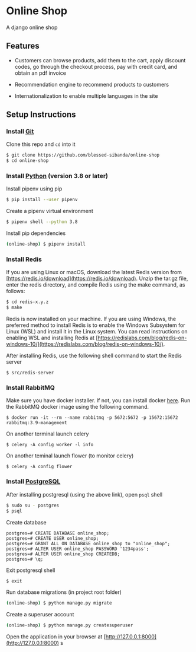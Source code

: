# Online Shop

A django online shop

## Features

- Customers can browse products, add them to the cart, apply discount codes, go through the checkout process, pay with credit card, and obtain an pdf invoice

- Recommendation engine to recommend products to customers

- Internationalization to enable multiple languages in the site

## Setup Instructions

### Install [Git](https://git-scm.com/downloads)

Clone this repo and `cd` into it

```bash
$ git clone https://github.com/blessed-sibanda/online-shop
$ cd online-shop
```

### Install [Python](https://python.org/downloads) (version 3.8 or later)

Install pipenv using pip

```bash
$ pip install --user pipenv
```

Create a pipenv virtual environment

```bash
$ pipenv shell --python 3.8
```

Install pip dependencies

```bash
(online-shop) $ pipenv install
```

### Install Redis
If you are using Linux or macOS, download the latest Redis version from [https://redis.io/download](https://redis.io/download). Unzip the tar.gz file, enter the redis directory, and compile Redis using the make command, as follows:

```bash
$ cd redis-x.y.z
$ make
```

Redis is now installed on your machine. If you are using Windows, the preferred
method to install Redis is to enable the Windows Subsystem for Linux (WSL) and install it in the Linux system. You can read instructions on enabling WSL and installing Redis at [https://redislabs.com/blog/redis-on-windows-10/](https://redislabs.com/blog/redis-on-windows-10/).

After installing Redis, use the following shell command to start the Redis server
```
$ src/redis-server
```

### Install RabbitMQ

Make sure you have docker installer. If not, you can install docker [here](https://docs.docker.com/get-docker/). Run the RabbitMQ docker image using the following command.

```
$ docker run -it --rm --name rabbitmq -p 5672:5672 -p 15672:15672 rabbitmq:3.9-management
```

On another terminal launch celery
```
$ celery -A config worker -l info
```

On another teminal launch flower (to monitor celery)
```
$ celery -A config flower 
```

### Install [PostgreSQL](https://www.postgresql.org/download/)

After installing postgresql (using the above link), open `psql` shell

```bash
$ sudo su - postgres
$ psql
```

Create database

```psql
postgres=# CREATE DATABASE online_shop;
postgres=# CREATE USER online_shop;
postgres=# GRANT ALL ON DATABASE online_shop to "online_shop";
postgres=# ALTER USER online_shop PASSWORD '1234pass';
postgres=# ALTER USER online_shop CREATEDB;
postgres=# \q;
```

Exit postgresql shell

```bash
$ exit
```

Run database migrations (in project root folder)

```bash
(online-shop) $ python manage.py migrate
```

Create a superuser account

```bash
(online-shop) $ python manage.py createsuperuser
```

Open the application in your browser at [http://127.0.0.1:8000](http://127.0.0.1:8000)
s
